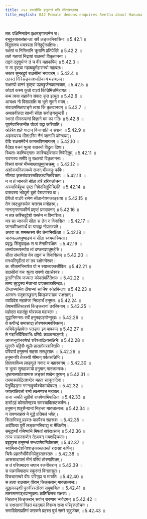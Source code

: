 ```yaml
---
title: ०४२ राक्षसीभिः हनुमन्तं प्रति सीताप्रच्छनम्
title_english: 042 Female demons enquires Seetha about Hanuma

---
```

<div class="audioEmbed"  caption="श्रीराम-हरिसीताराममूर्ति-घनपाठिभ्यां वचनम्" src="https://archive.org/download/Ramayana-recitation-Sriram-harisItArAmamUrti-Ghanapaati-v2/Kanda_5/Kanda_5_SK-042-Female-demons_enquires_Seetha_about_Hanuma.mp3"></div>

  
ततः पक्षिनिनादेन वृक्षभङ्गस्वनेन च।  
बभूवुस्त्राससंभ्रान्ताः सर्वे लङ्कानिवासिनः ॥ 5.42.1 ॥   
विद्रुताश्च भयत्रस्ता विनेदुर्मृगपक्षिणः।  
रक्षसां च निमित्तानि क्रूराणि प्रतिपेदिरे ॥ 5.42.2 ॥   
ततो गतायां निद्रायां राक्षस्यो विकृताननाः।  
तद्वनं ददृशुर्भग्नं तं च वीरं महाकपिम् ॥ 5.42.3 ॥   
स ता दृष्ट्वा महाबाहूर्महासत्त्वो महाबलः।  
चकार सुमहद्रूपं राक्षसीनां भयावहम् ॥ 5.42.4 ॥   
ततस्तं गिरिसङ्काशमतिकायं महाबलम्।  
राक्षस्यो वानरं दृष्ट्वा पप्रच्छुर्जनकात्मजाम् ॥ 5.42.5 ॥   
कोऽयं कस्य कुतो वाऽयं किन्निमित्तमिहागतः।  
कथं त्वया सहानेन संवादः कृत इत्युत ॥ 5.42.6 ॥   
आचक्ष्व नो विशालाक्षि मा भूत्ते सुभगे भयम्।  
संवादमसितापाङ्गे त्वया किं कृतवानयम् ॥ 5.42.7 ॥   
अथाब्रवीत्तदा साध्वी सीता सर्वाङ्गसुन्दरी।  
रक्षसां भीमरूपाणां विज्ञाने मम का गतिः ॥ 5.42.8 ॥   
यूयमेवाभिजानीत योऽयं यद्वा करिष्यति।  
अहिरेव ह्यहेः पादान् विजानाति न संशयः ॥ 5.42.9 ॥   
अहमप्यस्य भीताऽस्मि नैनं जानामि कोन्वयम्।  
वेद्मि राक्षसमेवैनं कामरूपिणमागतम् ॥ 5.42.10 ॥   
वैदेह्या वचनं श्रुत्वा राक्षस्यो विद्रुता दिशः।  
स्थिताः काश्चिद्गताः काश्चिद्रावणाय निवेदितुम् ॥ 5.42.11 ॥   
रावणस्य समीपे तु राक्षस्यो विकृताननाः।  
विरूपं वानरं भीममाख्यातुमुपचक्रमुः ॥ 5.42.12 ॥   
अशोकवनिकामध्ये राजन् भीमवपुः कपिः।  
सीतया कृतसंवादस्तदिष्ठत्यमितविक्रमः ॥ 5.42.13 ॥   
न च तं जानकी सीता हरिं हरिणलोचना।  
अस्माभिर्बहुधा पृष्टा निवेदयितुमिच्छिति ॥ 5.42.14 ॥   
वासवस्य भवेद्दूतो दूतो वैश्रवणस्य वा।  
प्रेषितो वाऽपि रामेण सीतान्वेषणकाङ्क्षया ॥ 5.42.15 ॥   
तेन त्वद्भुतरूपेण यत्तत्तव मनोहरम्।  
नानामृगगणाकीर्णं प्रमृष्टं प्रमदावनम् ॥ 5.42.16 ॥   
न तत्र कश्चिदुद्देशो यस्तेन न विनाशितः।  
यत्र सा जानकी सीता स तेन न विनाशितः ॥ 5.42.17 ॥   
जानकीरक्षणार्थं वा श्रमाद्वा नोपलभ्यते।  
अथवा कः श्रमस्तस्य सैव तेनाभिरक्षिता ॥ 5.42.18 ॥   
चारुपल्लवपुष्पाढ्यं यं सीता स्वयमास्थिता।  
प्रवृद्धः शिंशुपावृक्षः स च तेनाभिरक्षितः ॥ 5.42.19 ॥   
तस्योग्ररूपस्योग्र त्वं दण्डमाज्ञातुमर्हसि।  
सीता संभाषिता येन तद्वनं च विनाशितम् ॥ 5.42.20 ॥   
मनःपरिगृहीतां तां तव रक्षोगणेश्वर।  
कः सीतामभिभाषेत यो न स्यात्त्यक्तजीवितः ॥ 5.42.21 ॥   
राक्षसीनां वचः श्रुत्वा रावणो राक्षसेश्वरः।  
हुताग्निरिव जज्वाल कोपसंवर्तितेक्षणः ॥ 5.42.22 ॥   
तस्य क्रुद्धस्य नेत्राभ्यां प्रापतन्नास्रबिन्दवः।  
दीप्ताभ्यामिव दीपाभ्यां सार्चिषः स्नेहबिन्दवः ॥ 5.42.23 ॥   
आत्मनः सदृशाञ्छूरान् किङ्करान्नाम राक्षसान्।  
व्यादिदेश महातेजा निग्रहार्थं हनूमतः ॥ 5.42.24 ॥   
तेषामशीतिसाहस्रं किङ्कराणां तरस्विनाम् ॥ 5.42.25 ॥   
महोदरा महादंष्ट्रा घोररूपा महाबलाः।  
युद्धाभिमनसः सर्वे हनुमद्ग्रहणोन्मुखाः ॥ 5.42.26 ॥   
ते कपीन्द्रं समासाद्य तोरणस्थमवस्थितम्।  
अभिपेतुर्महावेगाः पतङ्गा इव पावकम् ॥ 5.42.27 ॥   
ते गदाभिर्विचित्राभिः परिघैः काञ्चनाङ्गदैः।  
आजघ्नुर्वानरश्रेष्ठं शरैश्चादित्यसन्निभैः ॥ 5.42.28 ॥   
मुद्गरैः पट्टिशैः शूलैः प्रासतोमरशक्तिभिः।  
परिवार्य हनूमन्तं सहसा तस्थुरग्रतः ॥ 5.42.29 ॥   
हनुमानपि तेजस्वी श्रीमान् पर्वतसन्निभिः।  
क्षितावाविध्य लाङ्गूलं ननाद च महास्वनम् ॥ 5.42.30 ॥   
स भूत्वा सुमहाकायो हनुमान् मारुतात्मजः।  
धृष्टमास्फोटयामास लङ्कां शब्देन पूरयन् ॥ 5.42.31 ॥   
तस्यास्फोटितशब्देन महता सानुनादिना।  
पेतुर्विहङ्गा गगनादुच्चैश्चेदमघोषयत् ॥ 5.42.32 ॥   
जयत्यतिबलो रामो लक्ष्मणश्च महाबलः।  
राजा जयति सुग्रीवो राघवेणाभिपालितः ॥ 5.42.33 ॥   
दासोऽहं कोसलेन्द्रस्य रामस्याक्लिष्टकर्मणः।  
हनुमान् शत्रुसैन्यानां निहन्ता मारुतात्मजः ॥ 5.42.34 ॥   
न रावणसहस्रं मे युद्धे प्रतिबलं भवेत्।  
शिलाभिस्तु प्रहरतः पादपैश्च सहस्रशः ॥ 5.42.35 ॥   
अर्दयित्वा पुरीं लङ्कामभिवाद्य च मैथिलीम्।  
समृद्धार्थो गमिष्यामि मिषतां सर्वरक्षसाम् ॥ 5.42.36 ॥   
तस्य सन्नादशब्देन तेऽभवन् भयशङ्किताः।  
ददृशुश्च हनूमन्तं सन्ध्यामेघमिवोन्नतम् ॥ 5.42.37 ॥   
स्वामिसन्देशनिश्शङ्कास्ततस्ते राक्षसाः कपिम्।  
चित्रैः प्रहरणैर्भीमैरभिपेतुस्ततस्ततः ॥ 5.42.38 ॥   
आससादायसं भीमं परिघं तोरणाश्रितम्।  
स तं परिघमादय जघान रजनीचरान् ॥ 5.42.39 ॥   
स पन्नगमिवादाय स्फुरन्तं विनतासुतः।  
विचचाराम्बरे वीरः परिगृह्य च मारुतिः ॥ 5.42.40 ॥   
स हत्वा राक्षसान् वीरान् किङ्करान् मारुतात्मजः।  
युद्धाकाङ्क्षी पुनर्वीरस्तोरणं समुपाश्रितः ॥ 5.42.41 ॥   
ततस्तस्माद्भयान्मुक्ताः कतिचित्तत्र राक्षसाः।  
निहतान् किङ्करान् सर्वान् रावणाय न्यवेदयन् ॥ 5.42.42 ॥   
स राक्षसानां निहतं महद्बलं निशम्य राजा परिवृत्तलोचनः।  
समादिदेशाप्रतिमं पराक्रमे प्रहस्त पुत्रं समरे सुदुर्जयम् ॥ 5.42.43 ॥   